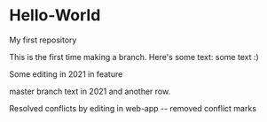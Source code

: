 # Hello-World
My first repository

This is the first time making a branch. 
Here's some text: some text :)


Some editing in 2021 in feature

master branch text in 2021
and another row.

Resolved conflicts by editing in web-app
-- removed conflict marks 